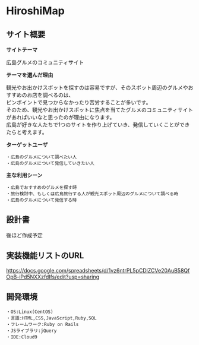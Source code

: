 # HiroshiMap

## サイト概要

**サイトテーマ**

広島グルメのコミュニティサイト

**テーマを選んだ理由**

観光やお出かけスポットを探すのは容易ですが、そのスポット周辺のグルメやおすすめのお店を調べるのは、<br>
ピンポイントで見つからなかったり苦労することが多いです。<br>
そのため、観光やお出かけスポットに焦点を当てたグルメのコミュニティサイトがあればいいなと思ったのが理由になります。<br>
広島が好きな人たちで1つのサイトを作り上げていき、発信していくことができたらと考えます。<br>

**ターゲットユーザ**

	・広島のグルメについて調べたい人
	・広島のグルメについて発信していきたい人

**主な利用シーン**

	・広島でおすすめのグルメを探す時
	・旅行検討中、もしくは広島旅行する人が観光スポット周辺のグルメについて調べる時
	・広島のグルメについて発信する時

## 設計書

後ほど作成予定

## 実装機能リストのURL

https://docs.google.com/spreadsheets/d/1vz6ntrPL5pCDlZCVe20AuB58QfOpB-iPd5NXXzfdIfs/edit?usp=sharing

## 開発環境

	・OS:Linux(CentOS)
	・言語:HTML,CSS,JavaScript,Ruby,SQL
	・フレームワーク:Ruby on Rails
	・JSライブラリ:jQuery
	・IDE:Cloud9

<!-- ## 使用素材 -->